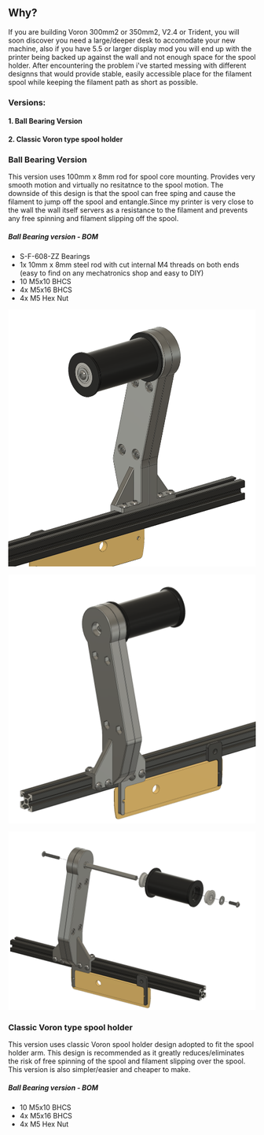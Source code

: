 ## Why?

If you are building Voron 300mm2 or 350mm2, V2.4 or Trident, you will soon discover you need a large/deeper desk to accomodate your new machine, also if you have 5.5  or larger display mod you will end up with the printer being backed up against the wall and not enough space for the spool holder. After encountering the problem i've started messing with different designns that would provide stable, easily accessible place for the filament spool while keeping the filament path as short as possible.

### Versions:

#### 1. Ball Bearing Version
#### 2. Classic Voron type spool holder

### Ball Bearing Version

This version uses 100mm x 8mm rod for spool core mounting. Provides very smooth motion and virtually no resitatnce to the spool motion. The downside of this design is that the spool can free sping and cause the filament to jump off the spool and entangle.Since my printer is very close to the wall the wall itself servers as a resistance to the filament and prevents any free spinning and filament slipping off the spool. 

##### Ball Bearing version - BOM

- S-F-608-ZZ Bearings
- 1x 10mm x 8mm steel rod with cut internal M4 threads on both ends (easy to find on any mechatronics shop and easy to DIY)
- 10 M5x10 BHCS
- 4x M5x16 BHCS
- 4x M5 Hex Nut

![1](/Images/1.png)

![2](/Images/2.png)

![3](/Images/3.png)

### Classic Voron type spool holder

This version uses classic Voron spool holder design adopted to fit the spool holder arm. This design is recommended as it greatly reduces/eliminates the risk of free spinning of the spool and filament slipping over the spool. This version is also simpler/easier and cheaper to make.

##### Ball Bearing version - BOM

- 10 M5x10 BHCS
- 4x M5x16 BHCS
- 4x M5 Hex Nut

